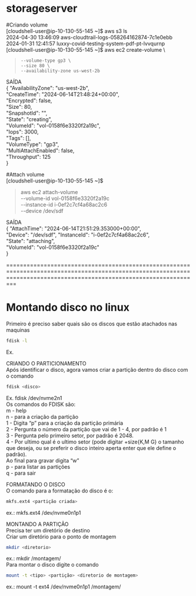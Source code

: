 # storageserver <br>
#Criando volume  <br>
[cloudshell-user@ip-10-130-55-145 ~]$ aws s3 ls <br>
2024-04-30 13:46:09 aws-cloudtrail-logs-058264162874-7c1e0ebb <br>
2024-01-31 12:41:57 luxxy-covid-testing-system-pdf-pt-lvvqurnp <br>
[cloudshell-user@ip-10-130-55-145 ~]$ aws ec2 create-volume \ <br>
>     --volume-type gp3 \
>     --size 80 \
>     --availability-zone us-west-2b
SAÍDA <br>
{
    "AvailabilityZone": "us-west-2b", <br>
    "CreateTime": "2024-06-14T21:48:24+00:00", <br>
    "Encrypted": false, <br>
    "Size": 80, <br>
    "SnapshotId": "", <br>
    "State": "creating", <br>
    "VolumeId": "vol-0158f6e3320f2a19c", <br>
    "Iops": 3000, <br>
    "Tags": [], <br>
    "VolumeType": "gp3", <br>
    "MultiAttachEnabled": false, <br>
    "Throughput": 125 <br>
}

#Attach volume <br>
[cloudshell-user@ip-10-130-55-145 ~]$ <br>
> aws ec2 attach-volume <br>
> --volume-id vol-0158f6e3320f2a19c <br>
> --instance-id i-0ef2c7cf4a68ac2c6 <br>
> --device /dev/sdf <br>

SAÍDA <br>
{
    "AttachTime": "2024-06-14T21:51:29.353000+00:00", <br>
    "Device": "/dev/sdf",
    "InstanceId": "i-0ef2c7cf4a68ac2c6", <br>
    "State": "attaching", <br>
    "VolumeId": "vol-0158f6e3320f2a19c" <br>
}

===================================================================================================================================================================== <br>
# Montando disco no linux <br>

Primeiro é preciso saber quais são os discos que estão atachados nas maquinas <br>
```bash
fdisk -l
```
Ex. <br>

CRIANDO O PARTICIONAMENTO <br>
Após identificar o disco, agora vamos criar a partição dentro do disco com o comando <br>

```bash
fdisk <disco>
```
Ex. fdisk /dev/nvme2n1 <br>
Os comandos do FDISK são: <br>
m - help <br>
n - para a criação da partição <br>
1 - Digita “p” para a criação da partição primária <br>
2 - Pergunta o número da partição que vai de 1 - 4, por padrão é 1 <br>
3 - Pergunta pelo primeiro setor, por padrão é 2048. <br>
4 - Por ultimo qual é o ultimo setor (pode digitar +size{K,M G} o tamanho que deseja, ou se preferir o disco inteiro aperta enter que ele define o padrão). <br>
Ao final para gravar digita “w” <br>
p - para listar as partições <br>
q - para sair

FORMATANDO O DISCO <br>
O comando para a formatação do disco é o: <br>

```bash
mkfs.ext4 <partição criada>
```
ex.: mkfs.ext4 /dev/nvme0n1p1 <br>

MONTANDO A PARTIÇÃO <br>
Precisa ter um diretório de destino <br>
Criar um diretório para o ponto de montagem <br>

```bash
mkdir <diretorio>
```
ex.: mkdir /montagem/ <br>
Para montar o disco digite o comando <br>

```bash
mount -t <tipo> <partição> <diretorio de montagem>
```
ex.: mount -t ext4 /dev/nvme0n1p1 /montagem/
